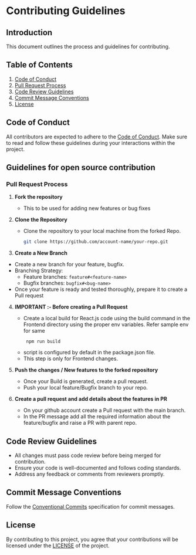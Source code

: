 # Contributing Guidelines


## Introduction


This document outlines the process and guidelines for contributing.


## Table of Contents


1. [Code of Conduct](#code-of-conduct)
2. [Pull Request Process](#pull-request-process)
3. [Code Review Guidelines](#code-review-guidelines)
4. [Commit Message Conventions](#commit-message-conventions)
5. [License](#license)


## Code of Conduct


All contributors are expected to adhere to the [Code of Conduct](CODE_OF_CONDUCT.md). Make sure to read and follow these guidelines during your interactions within the project.




## Guidelines for open source contribution


### Pull Request Process
1. **Fork the repository**
   - This to be used for adding new features or bug fixes




2. **Clone the Repository**
   - Clone the repository to your local machine from the forked Repo.
     ```bash
     git clone https://github.com/account-name/your-repo.git
     ```


3.  **Create a New Branch**
   - Create a new branch for your feature, bugfix.
   - Branching Strategy:
      - Feature branches: `feature#<feature-name>`
      - Bugfix branches: `bugfix#<bug-name>`
   - Once your feature is ready and tested thoroughly, prepare it to create a Pull request




4. **IMPORTANT :- Before creating a Pull Request**
   - Create a local build for React.js code using the build command in the Frontend directory using the proper env variables. Refer sample env for same
      ```
       npm run build
      ```
   - script is configured by default in the package.json file.  
   - This step is only for Frontend changes.  


5. **Push the changes / New features to the forked repository**
   - Once your Build is generated, create a pull request.
   - Push your local feature/Bugfix branch to your repo.


6. **Create a pull request and add details about the features in PR**
   - On your github account create a Pull request with the main branch.
   - In the PR message add all the required information about the feature/bugfix and raise a PR with parent repo.


## Code Review Guidelines

- All changes must pass code review before being merged for contribution.
- Ensure your code is well-documented and follows coding standards.
- Address any feedback or comments from reviewers promptly.


## Commit Message Conventions


Follow the [Conventional Commits](https://www.conventionalcommits.org/en/v1.0.0/) specification for commit messages.


## License


By contributing to this project, you agree that your contributions will be licensed under the [LICENSE](LICENSE) of the project.



